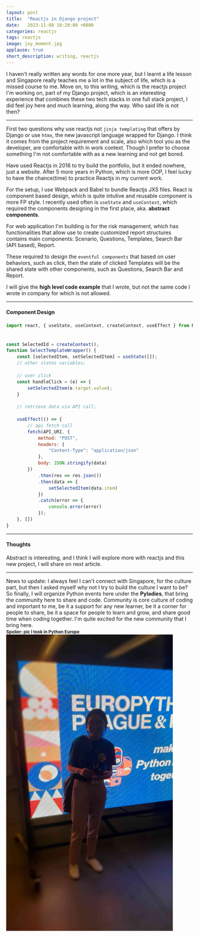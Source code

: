 ```yaml
---
layout: post
title:  "Reactjs in Django project"
date:   2023-11-08 18:20:00 +0800
categories: reactjs
tags: reactjs
image: joy_moment.jpg
applause: true
short_description: writing, reactjs
--- 
```



<div markdown="1" id="text">
I haven't really written any words for one more year, but I learnt a life lesson and Singapore really teaches me a lot in the subject of life, which is a missed course to me. Move on, to this writing, which is the reactjs project I'm working on, part of my Django project, which is an interesting experience that combines these two tech stacks in one full stack project, I did feel joy here and much learning, along the way. Who said life is not then? 
<hr>

First two questions why use reactjs not `jinja templating` that offers by Django or use `htmx`, the new javascript language wrapped for Django. I think it comes from the project requirement and scale, also which tool you as the developer, are comfortable with in work context. Though I prefer to choose something I'm not comfortable with as a new learning and not get bored.

Have used Reactjs in 2016 to try build the portfolio, but it ended nowhere, just a website. After 5 more years in Python, which is more OOP, I feel lucky to have the chance(time) to practice Reactjs in my current work. 

For the setup, I use Webpack and Babel to bundle Reactjs JXS files. React is component based design, which is quite intutive and reusable component is more FP style. I recently used often is `useState` and `useContext`, which required the components designing in the first place, aka. <b>abstract components</b>. 

For web application I'm building is for the risk management, which has functionalities that allow use to create customized report structures contains main components: Scenario, Questions, Templates, Search Bar (API based), Report. 

These required to design the `eventful components` that based on user behaviors, such as click, then the state of clicked Templates will be the shared state with other components, such as Questions, Search Bar and Report. 

I will give the <b>high level code example</b> that I wrote, but not the same code I wrote in company for which is not allowed. 

<hr>

#### Component Design


```js 
import react, { useState, useContext, createContext, useEffect } from React; 


const SelectedId = createContext();
function SelectTemplateWrapper() {
    const [selectedItem, setSelectedItem] = useState([]);
    // other states variables; 

    // user click 
    const handleClick = (e) => {
        setSelectedItem(e.target.value);
    }

    // retrieve data via API call;
    
    useEffect(() => {
        // api fetch call 
        fetch(API_URI, {
            method: "POST",
            headers: {
                "Content-Type": "application/json"
            },
            body: JSON.stringify(data)
        })
            .then(res => res.json())
            .then(data => {
                setSelectedItem(data.item)
            })
            .catch(error => {
                console.error(error)
            });
    }, [])
}

```


<hr>

#### Thoughts
Abstract is interesting, and I think I will explore more with reactjs and this new project, I will share on next article.
<hr>
News to update: 
I always feel I can't connect with Singapore, for the culture part, but then I asked myself why not I try to build the culture I want to be? So finally, I will organize Python events here under the <b>Pyladies</b>, that bring the community here to share and code. 
Community is core culture of coding and important to me, be it a support for any new learner, be it a corner for people to share, be it a space for people to learn and grow, and share good time when coding together. I'm quite excited for the new community that I bring here. 
<br>
<small><b>Spolier: pic I took in Python Europe </b></small><br>
<img src="/assets/pycon_prague_2023.jpg" width="450" >
</div>